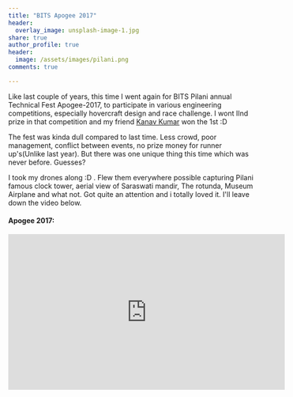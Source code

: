 ```yaml
---
title: "BITS Apogee 2017"
header:
  overlay_image: unsplash-image-1.jpg
share: true
author_profile: true
header:
  image: /assets/images/pilani.png
comments: true  

---
```


Like last couple of years, this time I went again for BITS Pilani annual Technical Fest Apogee-2017, to participate in various engineering competitions, especially hovercraft design and race challenge.
I wont IInd prize in that competition and my friend [Kanav Kumar](https://twitter.com/rajputkanav1996) won the 1st :D

The fest was kinda dull compared to last time. Less crowd, poor management, conflict between events, no prize money for runner up's(Unlike last year). But there was one unique thing this time which was never before. Guesses?

I took my drones along :D . Flew them everywhere possible capturing Pilani famous clock tower, aerial view of Saraswati mandir, The rotunda, Museum Airplane and what not. Got quite an attention and i totally loved it. I'll leave down the video below.


#### Apogee 2017:
<iframe width="560" height="315" src="https://www.youtube.com/embed/1Cdq2R6oxII" frameborder="0" allowfullscreen></iframe>
